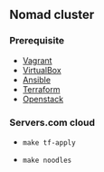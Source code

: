 ## Nomad cluster

### Prerequisite

  * [Vagrant](https://www.vagrantup.com/downloads.html)
  * [VirtualBox](https://www.virtualbox.org/wiki/Downloads)
  * [Ansible](https://docs.ansible.com/ansible/latest/installation_guide/)
  * [Terraform](https://learn.hashicorp.com/terraform/getting-started/install.html)
  * [Openstack](https://www.terraform.io/docs/providers/openstack/index.html)

### Servers.com cloud

* `make tf-apply`

* `make noodles`
